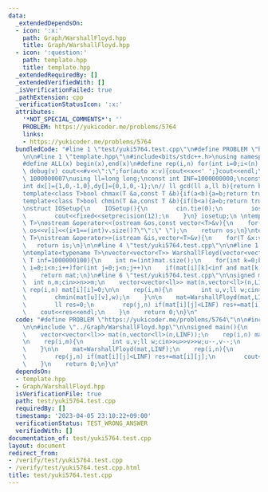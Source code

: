 ```yaml
---
data:
  _extendedDependsOn:
  - icon: ':x:'
    path: Graph/WarshallFloyd.hpp
    title: Graph/WarshallFloyd.hpp
  - icon: ':question:'
    path: template.hpp
    title: template.hpp
  _extendedRequiredBy: []
  _extendedVerifiedWith: []
  _isVerificationFailed: true
  _pathExtension: cpp
  _verificationStatusIcon: ':x:'
  attributes:
    '*NOT_SPECIAL_COMMENTS*': ''
    PROBLEM: https://yukicoder.me/problems/5764
    links:
    - https://yukicoder.me/problems/5764
  bundledCode: "#line 1 \"test/yuki5764.test.cpp\"\n#define PROBLEM \"https://yukicoder.me/problems/5764\"\
    \n\n#line 1 \"template.hpp\"\n#include<bits/stdc++.h>\nusing namespace std;\n\
    #define ALL(x) begin(x),end(x)\n#define rep(i,n) for(int i=0;i<(n);i++)\n#define\
    \ debug(v) cout<<#v<<\":\";for(auto x:v){cout<<x<<' ';}cout<<endl;\n#define mod\
    \ 1000000007\nusing ll=long long;\nconst int INF=1000000000;\nconst ll LINF=1001002003004005006ll;\n\
    int dx[]={1,0,-1,0},dy[]={0,1,0,-1};\n// ll gcd(ll a,ll b){return b?gcd(b,a%b):a;}\n\
    template<class T>bool chmax(T &a,const T &b){if(a<b){a=b;return true;}return false;}\n\
    template<class T>bool chmin(T &a,const T &b){if(b<a){a=b;return true;}return false;}\n\
    \nstruct IOSetup{\n    IOSetup(){\n        cin.tie(0);\n        ios::sync_with_stdio(0);\n\
    \        cout<<fixed<<setprecision(12);\n    }\n} iosetup;\n \ntemplate<typename\
    \ T>\nostream &operator<<(ostream &os,const vector<T>&v){\n    for(int i=0;i<(int)v.size();i++)\
    \ os<<v[i]<<(i+1==(int)v.size()?\"\":\" \");\n    return os;\n}\ntemplate<typename\
    \ T>\nistream &operator>>(istream &is,vector<T>&v){\n    for(T &x:v)is>>x;\n \
    \   return is;\n}\n\n#line 4 \"test/yuki5764.test.cpp\"\n\n#line 1 \"Graph/WarshallFloyd.hpp\"\
    \ntemplate<typename T>\nvector<vector<T>> WarshallFloyd(vector<vector<T>> mat,\
    \ T inf=1000000100){\n    int n=(int)mat.size();\n    for(int k=0;k<n;k++)for(int\
    \ i=0;i<n;i++)for(int j=0;j<n;j++)\n    if(mat[i][k]<inf and mat[k][j]<inf) mat[i][j]=min(mat[i][j],mat[i][k]+mat[k][j]);\n\
    \    return mat;\n}\n#line 6 \"test/yuki5764.test.cpp\"\n\nsigned main(){\n  \
    \  int n,m;cin>>n>>m;\n    vector<vector<ll>> mat(n,vector<ll>(n,LINF));\n   \
    \ rep(i,n) mat[i][i]=0;\n\n    rep(i,m){\n        int u,v;ll w;cin>>u>>v>>w;u--,v--;\n\
    \        chmin(mat[u][v],w);\n    }\n\n    mat=WarshallFloyd(mat,LINF);\n    rep(i,n){\n\
    \        ll res=0;\n        rep(j,n) if(mat[i][j]<LINF) res+=mat[i][j];\n    \
    \    cout<<res<<endl;\n    }\n    return 0;\n}\n"
  code: "#define PROBLEM \"https://yukicoder.me/problems/5764\"\n\n#include \"../template.hpp\"\
    \n\n#include \"../Graph/WarshallFloyd.hpp\"\n\nsigned main(){\n    int n,m;cin>>n>>m;\n\
    \    vector<vector<ll>> mat(n,vector<ll>(n,LINF));\n    rep(i,n) mat[i][i]=0;\n\
    \n    rep(i,m){\n        int u,v;ll w;cin>>u>>v>>w;u--,v--;\n        chmin(mat[u][v],w);\n\
    \    }\n\n    mat=WarshallFloyd(mat,LINF);\n    rep(i,n){\n        ll res=0;\n\
    \        rep(j,n) if(mat[i][j]<LINF) res+=mat[i][j];\n        cout<<res<<endl;\n\
    \    }\n    return 0;\n}\n"
  dependsOn:
  - template.hpp
  - Graph/WarshallFloyd.hpp
  isVerificationFile: true
  path: test/yuki5764.test.cpp
  requiredBy: []
  timestamp: '2023-04-05 23:10:22+09:00'
  verificationStatus: TEST_WRONG_ANSWER
  verifiedWith: []
documentation_of: test/yuki5764.test.cpp
layout: document
redirect_from:
- /verify/test/yuki5764.test.cpp
- /verify/test/yuki5764.test.cpp.html
title: test/yuki5764.test.cpp
---
```

